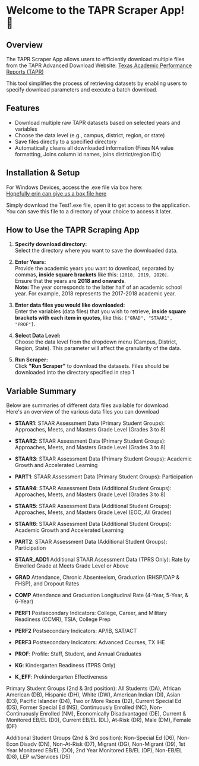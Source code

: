 # Welcome to the TAPR Scraper App! 🍵  

## Overview
The TAPR Scraper App allows users to efficiently download multiple files from the TAPR Advanced Download Website:
[Texas Academic Performance Reports (TAPR)
](https://rptsvr1.tea.texas.gov/perfreport/tapr/2023/download/DownloadData.html  )

This tool simplifies the process of retrieving datasets by enabling users to specify download parameters and execute a batch download.

## Features
* Download multiple raw TAPR datasets based on selected years and variables
* Choose the data level (e.g., campus, district, region, or state)
* Save files directly to a specified directory
* Automatically cleans all downloaded information (Fixes NA value formatting, Joins column id names, joins district/region IDs)

## Installation & Setup 
For Windows Devices, access the .exe file via box here:  
[Hopefully erin can give us a box file here](box.com)

Simply download the Test1.exe file, open it to get access to the application. You can save this file to a directory of your choice to access it later. 

## How to Use the TAPR Scraping App
1. **Specify download directory:**  
   Select the directory where you want to save the downloaded data.  

2. **Enter Years:**  
   Provide the academic years you want to download, separated by commas, **inside square brackets** like this: `[2018, 2019, 2020]`.  
   Ensure that the years are **2018 and onwards**.  
   **Note:** The year corresponds to the latter half of an academic school year. For example, 2018 represents the 2017-2018 academic year.

4. **Enter data files you would like downloaded:**  
   Enter the variables (data files) that you wish to retrieve, **inside square brackets with each item in quotes**, like this: `["GRAD", "STAAR1", "PROF"]`.  

5. **Select Data Level:**  
   Choose the data level from the dropdown menu (Campus, District, Region, State).
   This parameter will affect the granularity of the data.   

6. **Run Scraper:**  
   Click **"Run Scraper"** to download the datasets. Files should be downloaded into the directory specified in step 1


## Variable Summary
Below are summaries of different data files available for download.  
Here's an overview of the various data files you can download  
* **STAAR1**: STAAR Assessment Data (Primary Student Groups): Approaches, Meets, and Masters Grade Level (Grades 3 to 8)
  
* **STAAR2**: STAAR Assessment Data (Primary Student Groups): Approaches, Meets, and Masters Grade Level (Grades 3 to 8)
  
* **STAAR3**: STAAR Assessment Data (Primary Student Groups): Academic Growth and Accelerated Learning
  
* **PART1**: STAAR Assessment Data (Primary Student Groups): Participation
  
* **STAAR4**: STAAR Assessment Data (Additional Student Groups): Approaches, Meets, and Masters Grade Level (Grades 3 to 8)
  
* **STAAR5**: STAAR Assessment Data (Additional Student Groups): Approaches, Meets, and Masters Grade Level (EOC, All Grades)
  
* **STAAR6**: STAAR Assessment Data (Additional Student Groups):  Academic Growth and Accelerated Learning

* **PART2**: STAAR Assessment Data (Additional Student Groups): Participation

* **STAAR_ADD1** Additional STAAR Assessment Data (TPRS Only): Rate by Enrolled Grade at Meets Grade Level or Above

* **GRAD**  Attendance, Chronic Absenteeism, Graduation (RHSP/DAP & FHSP), and Dropout Rates
  
* **COMP**  Attendance and Graduation  Longitudinal Rate (4-Year, 5-Year, & 6-Year)
  
* **PERF1** Postsecondary Indicators:  College, Career, and Military Readiness (CCMR), TSIA, College Prep

* **PERF2** Postsecondary Indicators:  AP/IB, SAT/ACT

* **PERF3** Postsecondary Indicators:  Advanced Courses, TX IHE

* **PROF**: Profile: Staff, Student, and Annual Graduates
  
* **KG**: Kindergarten Readiness (TPRS Only)
 
* **K_EFF**: Prekindergarten Effectiveness  


Primary Student Groups (2nd & 3rd position):
All Students (DA), African American (DB), Hispanic (DH), White (DW), American Indian (DI), Asian (D3), Pacific Islander (D4), Two or More Races (D2), Current Special Ed (DS), Former Special Ed (NS), Continuously Enrolled (NC), Non-Continuously Enrolled (NM), Economically Disadvantaged (DE), Current & Monitored EB/EL (D0), Current EB/EL (DL), At-Risk (DR), Male (DM), Female (DF)
 
Additional Student Groups (2nd & 3rd position):
Non-Special Ed (D6), Non-Econ Disadv (DN), Non-At-Risk (D7), Migrant (DG), Non-Migrant (D9), 1st Year Monitored EB/EL (DO), 2nd Year Monitored EB/EL (DP), Non-EB/EL (D8), LEP w/Services (D5)

  

